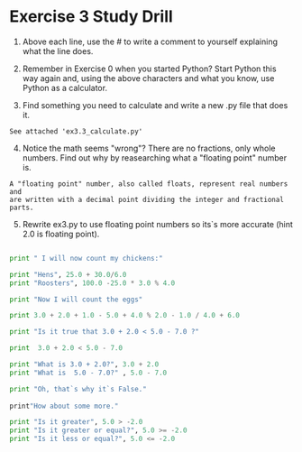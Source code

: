 # Exercise 3 Study Drill 

1. Above each line, use the # to write a comment to yourself explaining what the line does. 

2. Remember in Exercise 0 when you started Python? Start Python this way again and, using the above characters 
and what you know, use Python as a calculator.

3. Find something you need to calculate and write a new .py file that does it. 

``` 
See attached 'ex3.3_calculate.py' 

```

4. Notice the math seems "wrong"? There are no fractions, only whole numbers. Find out why by reasearching what a "floating point" number is. 

```
A "floating point" number, also called floats, represent real numbers and 
are written with a decimal point dividing the integer and fractional parts. 

``` 

5. Rewrite ex3.py to use floating point numbers so its`s more accurate (hint 2.0 is floating point).

```python 

print " I will now count my chickens:"

print "Hens", 25.0 + 30.0/6.0 
print "Roosters", 100.0 -25.0 * 3.0 % 4.0

print "Now I will count the eggs"

print 3.0 + 2.0 + 1.0 - 5.0 + 4.0 % 2.0 - 1.0 / 4.0 + 6.0

print "Is it true that 3.0 + 2.0 < 5.0 - 7.0 ?"

print  3.0 + 2.0 < 5.0 - 7.0 

print "What is 3.0 + 2.0?", 3.0 + 2.0 
print "What is  5.0 - 7.0?" , 5.0 - 7.0

print "Oh, that`s why it`s False."
 
print"How about some more." 

print "Is it greater", 5.0 > -2.0
print "Is it greater or equal?", 5.0 >= -2.0 
print "Is it less or equal?", 5.0 <= -2.0

```